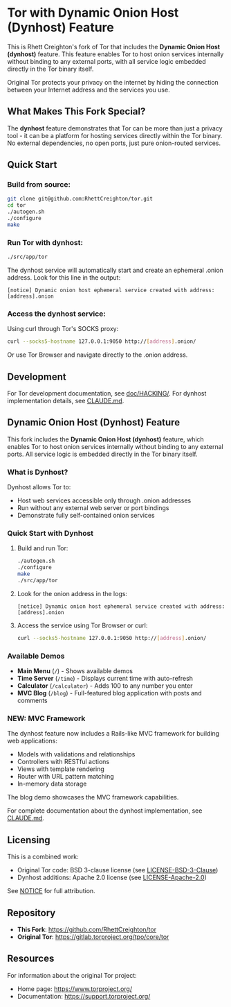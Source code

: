 # Tor with Dynamic Onion Host (Dynhost) Feature

This is Rhett Creighton's fork of Tor that includes the **Dynamic Onion Host (dynhost)** feature. 
This feature enables Tor to host onion services internally without binding to any external ports, 
with all service logic embedded directly in the Tor binary itself.

Original Tor protects your privacy on the internet by hiding the connection between
your Internet address and the services you use.

## What Makes This Fork Special?

The **dynhost** feature demonstrates that Tor can be more than just a privacy tool - it can be a platform for hosting services directly within the Tor binary. No external dependencies, no open ports, just pure onion-routed services.

## Quick Start

### Build from source:

```bash
git clone git@github.com:RhettCreighton/tor.git
cd tor
./autogen.sh
./configure
make
```

### Run Tor with dynhost:

```bash
./src/app/tor
```

The dynhost service will automatically start and create an ephemeral .onion address.
Look for this line in the output:

```
[notice] Dynamic onion host ephemeral service created with address: [address].onion
```

### Access the dynhost service:

Using curl through Tor's SOCKS proxy:
```bash
curl --socks5-hostname 127.0.0.1:9050 http://[address].onion/
```

Or use Tor Browser and navigate directly to the .onion address.

## Development

For Tor development documentation, see [doc/HACKING/](./doc/HACKING).
For dynhost implementation details, see [CLAUDE.md](./CLAUDE.md).

## Dynamic Onion Host (Dynhost) Feature

This fork includes the **Dynamic Onion Host (dynhost)** feature, which enables Tor to host onion services internally without binding to any external ports. All service logic is embedded directly in the Tor binary itself.

### What is Dynhost?

Dynhost allows Tor to:
- Host web services accessible only through .onion addresses
- Run without any external web server or port bindings
- Demonstrate fully self-contained onion services

### Quick Start with Dynhost

1. Build and run Tor:
   ```bash
   ./autogen.sh
   ./configure
   make
   ./src/app/tor
   ```

2. Look for the onion address in the logs:
   ```
   [notice] Dynamic onion host ephemeral service created with address: [address].onion
   ```

3. Access the service using Tor Browser or curl:
   ```bash
   curl --socks5-hostname 127.0.0.1:9050 http://[address].onion/
   ```

### Available Demos

- **Main Menu** (`/`) - Shows available demos
- **Time Server** (`/time`) - Displays current time with auto-refresh
- **Calculator** (`/calculator`) - Adds 100 to any number you enter
- **MVC Blog** (`/blog`) - Full-featured blog application with posts and comments

### NEW: MVC Framework

The dynhost feature now includes a Rails-like MVC framework for building web applications:
- Models with validations and relationships
- Controllers with RESTful actions
- Views with template rendering
- Router with URL pattern matching
- In-memory data storage

The blog demo showcases the MVC framework capabilities.

For complete documentation about the dynhost implementation, see [CLAUDE.md](./CLAUDE.md).

## Licensing

This is a combined work:
- Original Tor code: BSD 3-clause license (see [LICENSE-BSD-3-Clause](./LICENSE-BSD-3-Clause))
- Dynhost additions: Apache 2.0 license (see [LICENSE-Apache-2.0](./LICENSE-Apache-2.0))

See [NOTICE](./NOTICE) for full attribution.

## Repository

- **This Fork**: https://github.com/RhettCreighton/tor
- **Original Tor**: https://gitlab.torproject.org/tpo/core/tor

## Resources

For information about the original Tor project:
- Home page: https://www.torproject.org/
- Documentation: https://support.torproject.org/ 

